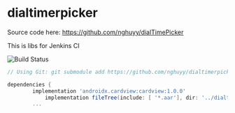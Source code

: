 # dialtimerpicker
Source code here:
https://github.com/nghuyy/dialTimePicker

This is libs for Jenkins CI

![Build Status](https://ci.vnapps.com/buildStatus/icon?job=dialtimerpicker)

```gradle
// Using Git: git submodule add https://github.com/nghuyy/dialtimerpicker.git

dependencies { 
        implementation 'androidx.cardview:cardview:1.0.0'
		    implementation fileTree(include: [ '*.aar'], dir: '../dialtimerpicker/dist')        
		...

```

